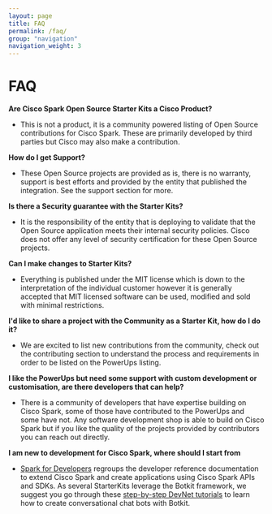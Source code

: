 ```yaml
---
layout: page
title: FAQ
permalink: /faq/
group: "navigation"
navigation_weight: 3
---
```


# FAQ
**Are Cisco Spark Open Source Starter Kits a Cisco Product?**
* This is not a product, it is a community powered listing of Open Source contributions for Cisco Spark. These are primarily developed by third parties but Cisco may also make a contribution.

**How do I get Support?**
* These Open Source projects are provided as is, there is no warranty, support is best efforts and provided by the entity that published the integration. See the support section for more.

**Is there a Security guarantee with the Starter Kits?**
* It is the responsibility of the entity that is deploying to validate that the Open Source application meets their internal security policies. Cisco does not offer any level of security certification for these Open Source projects.

**Can I make changes to Starter Kits?**
* Everything is published under the MIT license which is down to the interpretation of the individual customer however it is generally accepted that MIT licensed software can be used, modified and sold with minimal restrictions.

**I'd like to share a project with the Community as a Starter Kit, how do I do it?**
* We are excited to list new contributions from the community, check out the contributing section to understand the process and requirements in order to be listed on the PowerUps listing.

**I like the PowerUps but need some support with custom development or customisation, are there developers that can help?**
* There is a community of developers that have expertise building on Cisco Spark, some of those have contributed to the PowerUps and some have not. Any software development shop is able to build on Cisco Spark but if you like the quality of the projects provided by contributors you can reach out directly.

**I am new to development for Cisco Spark, where should I start from**
* [Spark for Developers](https://developer.ciscospark.com) regroups the developer reference documentation to extend Cisco Spark and create applications using Cisco Spark APIs and SDKs. As several StarterKits leverage the Botkit framework, we suggest you go through these [step-by-step DevNet tutorials](https://learninglabs.cisco.com/modules/spark-apps) to learn how to create conversational chat bots with Botkit.
